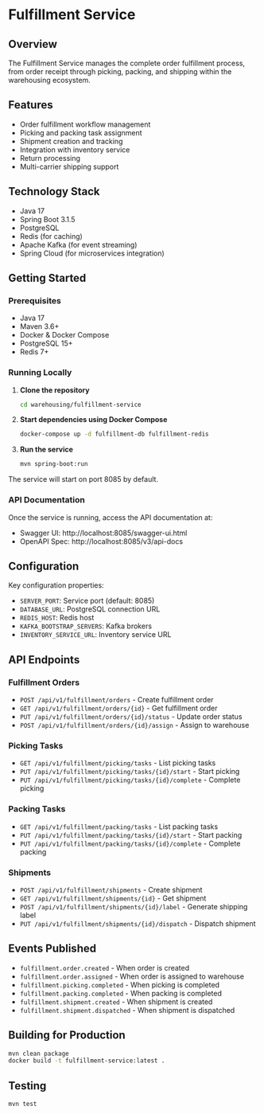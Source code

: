 # Fulfillment Service

## Overview
The Fulfillment Service manages the complete order fulfillment process, from order receipt through picking, packing, and shipping within the warehousing ecosystem.

## Features
- Order fulfillment workflow management
- Picking and packing task assignment
- Shipment creation and tracking
- Integration with inventory service
- Return processing
- Multi-carrier shipping support

## Technology Stack
- Java 17
- Spring Boot 3.1.5
- PostgreSQL
- Redis (for caching)
- Apache Kafka (for event streaming)
- Spring Cloud (for microservices integration)

## Getting Started

### Prerequisites
- Java 17
- Maven 3.6+
- Docker & Docker Compose
- PostgreSQL 15+
- Redis 7+

### Running Locally

1. **Clone the repository**
   ```bash
   cd warehousing/fulfillment-service
   ```

2. **Start dependencies using Docker Compose**
   ```bash
   docker-compose up -d fulfillment-db fulfillment-redis
   ```

3. **Run the service**
   ```bash
   mvn spring-boot:run
   ```

The service will start on port 8085 by default.

### API Documentation
Once the service is running, access the API documentation at:
- Swagger UI: http://localhost:8085/swagger-ui.html
- OpenAPI Spec: http://localhost:8085/v3/api-docs

## Configuration
Key configuration properties:
- `SERVER_PORT`: Service port (default: 8085)
- `DATABASE_URL`: PostgreSQL connection URL
- `REDIS_HOST`: Redis host
- `KAFKA_BOOTSTRAP_SERVERS`: Kafka brokers
- `INVENTORY_SERVICE_URL`: Inventory service URL

## API Endpoints

### Fulfillment Orders
- `POST /api/v1/fulfillment/orders` - Create fulfillment order
- `GET /api/v1/fulfillment/orders/{id}` - Get fulfillment order
- `PUT /api/v1/fulfillment/orders/{id}/status` - Update order status
- `POST /api/v1/fulfillment/orders/{id}/assign` - Assign to warehouse

### Picking Tasks
- `GET /api/v1/fulfillment/picking/tasks` - List picking tasks
- `PUT /api/v1/fulfillment/picking/tasks/{id}/start` - Start picking
- `PUT /api/v1/fulfillment/picking/tasks/{id}/complete` - Complete picking

### Packing Tasks
- `GET /api/v1/fulfillment/packing/tasks` - List packing tasks
- `PUT /api/v1/fulfillment/packing/tasks/{id}/start` - Start packing
- `PUT /api/v1/fulfillment/packing/tasks/{id}/complete` - Complete packing

### Shipments
- `POST /api/v1/fulfillment/shipments` - Create shipment
- `GET /api/v1/fulfillment/shipments/{id}` - Get shipment
- `POST /api/v1/fulfillment/shipments/{id}/label` - Generate shipping label
- `PUT /api/v1/fulfillment/shipments/{id}/dispatch` - Dispatch shipment

## Events Published
- `fulfillment.order.created` - When order is created
- `fulfillment.order.assigned` - When order is assigned to warehouse
- `fulfillment.picking.completed` - When picking is completed
- `fulfillment.packing.completed` - When packing is completed
- `fulfillment.shipment.created` - When shipment is created
- `fulfillment.shipment.dispatched` - When shipment is dispatched

## Building for Production
```bash
mvn clean package
docker build -t fulfillment-service:latest .
```

## Testing
```bash
mvn test
```
